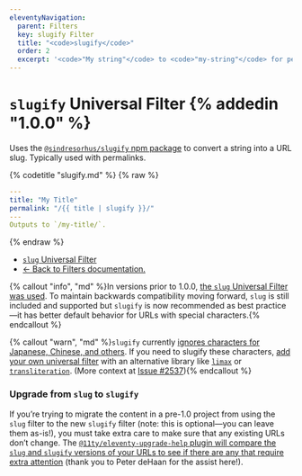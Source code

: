 ```yaml
---
eleventyNavigation:
  parent: Filters
  key: slugify Filter
  title: "<code>slugify</code>"
  order: 2
  excerpt: '<code>"My string"</code> to <code>"my-string"</code> for permalinks.'
---
```


# `slugify` Universal Filter {% addedin "1.0.0" %}

Uses the [`@sindresorhus/slugify` npm package](https://www.npmjs.com/package/@sindresorhus/slugify) to convert a string into a URL slug. Typically used with permalinks.

{% codetitle "slugify.md" %}
{% raw %}

```yaml
---
title: "My Title"
permalink: "/{{ title | slugify }}/"
---
Outputs to `/my-title/`.
```

{% endraw %}

- [`slug` Universal Filter](/docs/filters/slug/)
- [← Back to Filters documentation.](/docs/filters/)

{% callout "info", "md" %}In versions prior to 1.0.0, [the `slug` Universal Filter was used](/docs/filters/slug/). To maintain backwards compatibility moving forward, `slug` is still included and supported but `slugify` is now recommended as best practice—it has better default behavior for URLs with special characters.{% endcallout %}

{% callout "warn", "md" %}`slugify` currently [ignores characters for Japanese, Chinese, and others](https://github.com/sindresorhus/transliterate/issues/1). If you need to slugify these characters, [add your own universal filter](/docs/filters/) with an alternative library like [`limax`](https://github.com/lovell/limax) or [`transliteration`](https://github.com/dzcpy/transliteration). (More context at [Issue #2537](https://github.com/11ty/eleventy/issues/2537)){% endcallout %}

### Upgrade from `slug` to `slugify`

If you’re trying to migrate the content in a pre-1.0 project from using the `slug` filter to the new `slugify` filter (note: this is optional—you can leave them as-is!), you must take extra care to make sure that any existing URLs don’t change. The [`@11ty/eleventy-upgrade-help` plugin will compare the `slug` and `slugify` versions of your URLs to see if there are any that require extra attention](https://github.com/11ty/eleventy-upgrade-help) (thank you to Peter deHaan for the assist here!).
